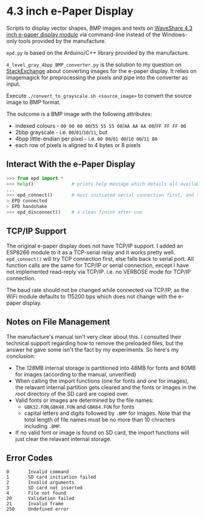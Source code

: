 # 4.3 inch e-Paper Display

Scripts to display vector shapes, BMP images and texts on [WaveShare 4.3 inch e-paper display module](http://www.waveshare.com/wiki/4.3inch_e-Paper) via command-line instead of the Windows-only tools provided by the manufacture.

`epd.py` is based on the Arduino/C++ library provided by the manufacture.

`4_level_gray_4bpp_BMP_converter.py` is the solution to my question on [StackExchange](http://stackoverflow.com/a/35834109/3349573) about converting images for the e-paper display. It relies on imagemagick for preprocessing the pixels and pipe into the converter as input.

Execute `./convert_to_grayscale.sh <source_image>` to convert the source image to BMP format. 

The outcome is a BMP image with the following attributes:
* indexed colours - `00 00 00 00`/`55 55 55 00`/`AA AA AA 00`/`FF FF FF 00`
* 2bbp grayscale - i.e. `00`/`01`/`10`/`11`, but
* 4bpp little-endian per pixel - i.e. `00 00`/`01 00`/`10 00`/`11 00`
* each row of pixels is aligned to 4 bytes or 8 pixels

## Interact With the e-Paper Display

```Python
>>> from epd import *
>>> help()              # prints help message which details all available functions
...
>>> epd_connect()       # must initiated serial connection first, and then send commands to EPD
> EPD connected
> EPD handshake
>>> epd_disconnect()    # a clean finish after use
```

## TCP/IP Support

The original e-paper display does not have TCP/IP support. I added an ESP8266 module to it as a TCP-serial relay and it works pretty well. `epd_connect()` will try TCP connection first, else falls back to serial port. All function calls are the same for TCP/IP or serial connection, except I have not implemented read-reply via TCP/IP. i.e. no VERBOSE mode for TCP/IP connection.

The baud rate should not be changed while connected via TCP/IP, as the WiFi module defaults to 115200 bps which does not change with the e-paper display.

## Notes on File Management

The manufacture's manual isn't very clear about this. I consulted their technical support regarding how to remove the preloaded files, but the answer he gave some isn't the fact by my experiments. So here's my conclusion:

* The 128MB internal storage is partitioned into 48MB for fonts and 80MB for images (according to the manual, unverified)
* When calling the import functions (one for fonts and one for images), the relavant internal partition gets cleared and the fonts or images in the *root* directory of the SD card are copied over.
* Valid fonts or images are determined by the file names:
  * `GBK32.FON`,`GBK48.FON` and `GBK64.FON` for fonts
  * capital letters and digits followed by `.BMP` for images. Note that the totol length of file names must be no more than 10 chracters including `.BMP`.
* If no valid font or image is found on SD card, the import functions will just clear the relavant internal storage.

## Error Codes

```
0       Invalid command
1       SD card initiation failed
2       Invalid arguments
3       SD card not inserted
4       File not found
20      Validation failed
21      Invalid frame
250     Undefined error
```